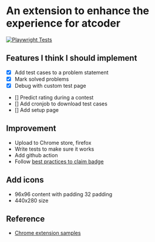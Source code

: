 # An extension to enhance the experience for atcoder

[![Playwright Tests](https://github.com/conlacda/useful-atcoder/actions/workflows/playwright.yml/badge.svg)](https://github.com/conlacda/useful-atcoder/actions/workflows/playwright.yml)

## Features I think I should implement
* [x] Add test cases to a problem statement
* [x] Mark solved problems
* [x] Debug with custom test page
* [] Predict rating during a contest
* [] Add cronjob to download test cases
* [] Add setup page

## Improvement
* Upload to Chrome store, firefox
* Write tests to make sure it works
* Add github action
* Follow [best practices to claim badge](https://support.google.com/chrome_webstore/answer/1050673?hl=en&visit_id=638494791511429235-3837272215&p=cws_badges&rd=1#cws_badges&zippy=%2Cunderstand-chrome-web-store-badges)

## Add icons
* 96x96 content with padding 32 padding
* 440x280 size

## Reference
* [Chrome extension samples](https://github.com/GoogleChrome/chrome-extensions-samples/tree/main/api-samples/alarms)